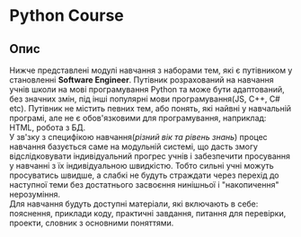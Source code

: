 # Python Course

## Опис

Нижче представлені модулі навчання з наборами тем, які є путівником у становленні **Software Engineer**. Путівник
розрахований на навчання учнів школи на мові програмування Python та може бути адаптований, без значних змін, під інші
популярні мови програмування(JS, C++, C# etc). Путівник не містить певних тем, або понять, які найвні у навчальній
програмі, але не є обов'язковими для програмування, наприклад: HTML, робота з БД.<br>
У зв'зку з специфікою навчання(*різний вік та рівень знань*) процес навчання базується саме на модульній системі, що
дасть змогу відслідковувати індивідуальний прогрес учнів і забезпечити просування у навчанні з їх індивідуальною
швидкістю. Тобто сильні учні можуть просуватись швидше, а слабкі не будуть страждати через перехід до наступної теми без
достатнього засвоєння нинішньої і "накопичення" нерозуміння. <br>
Для навчання будуть доступні матеріали, які включають в себе: пояснення, приклади коду, практичні завдання, питання для
перевірки, проекти, словник з основними поняттями.